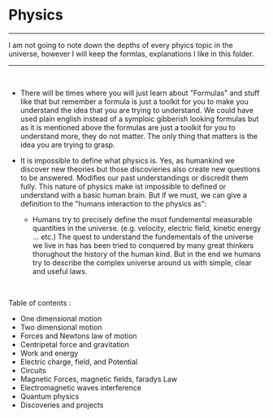 # Physics

---

I am not going to note down the depths of every phyics topic in the universe, however I will keep the formlas, explanations I like in this folder.

---

<br>

- There will be times where you will just learn about "Formulas" and stuff like that but remember a formula is just a toolkit for you to make you understand the idea that you are trying to understand. We could have used plain english instead of a symploic gibberish looking formulas but as it is mentioned above the formulas are just a toolkit for you to understand more, they do not matter. The only thing that matters is the idea you are trying to grasp.

- It is impossible to define what physics is. Yes, as humankind we discover new theories but those discovieries also create new questions to be answered. Modifies our past understandings or discredit them fully. This nature of physics make ist impossible to defined or understand with a basic human brain. But if we must, we can give a definition to the "humans interaction to the physics as":
  - Humans try to precisely define the msot fundemental measurable quantities in the universe. (e.g. velocity, electric field, kinetic energy ... etc.) The quest to understand the fundementals of the universe we live in has has been tried to conquered by many great thinkers thorughout the history of the human kind. But in the end we humans try to describe the complex universe around us with simple, clear and useful laws.
  
 <br>
 
 Table of contents :
 - One dimensional motion
 - Two dimensional motion
 - Forces and Newtons law of motion
 - Centripetal force and gravitation
 - Work and energy
 - Electric charge, field, and Potential 
 - Circuits 
 - Magnetic Forces, magnetic fields, faradys Law
 - Electromagnetic waves interference 
 - Quantum physics 
 - Discoveries and projects
 
 
 
 

